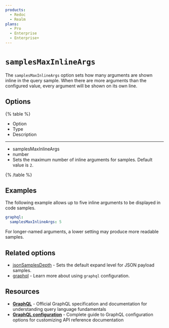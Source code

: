 ```yaml
---
products:
  - Redoc
  - Realm
plans:
  - Pro
  - Enterprise
  - Enterprise+
---
```

# `samplesMaxInlineArgs`

The `samplesMaxInlineArgs` option sets how many arguments are shown inline in the query sample.
When there are more arguments than the configured value, every argument will be shown on its own line.

## Options

{% table %}

- Option
- Type
- Description

---

- samplesMaxInlineArgs
- number
- Sets the maximum number of inline arguments for samples.
  Default value is `2`.

{% /table %}

## Examples

The following example allows up to five inline arguments to be displayed in code samples.

```yaml {% title="redocly.yaml" %}
graphql:
  samplesMaxInlineArgs: 5
```

For longer-named arguments, a lower setting may produce more readable samples.

## Related options

- [jsonSamplesDepth](./json-samples-depth.md) - Sets the default expand level for JSON payload samples.
- [graphql](./index.md) - Learn more about using `graphql` configuration.

## Resources

- **[GraphQL](https://graphql.org/)** - Official GraphQL specification and documentation for understanding query language fundamentals
- **[GraphQL configuration](./index.md)** - Complete guide to GraphQL configuration options for customizing API reference documentation

